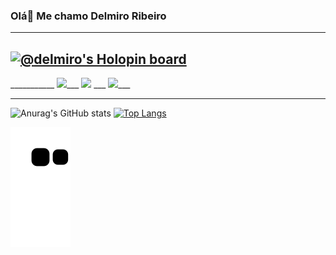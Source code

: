 ### Olá👋 Me chamo Delmiro Ribeiro

---
[![@delmiro's Holopin board](https://holopin.io/api/user/board?user=delmiro)](https://holopin.io/@delmiro)
---
  ___________ <a href="https://www.instagram.com/delmiro__jr/?hl=pt-br" target="_blank"><img src="https://img.shields.io/badge/-Instagram-%23E4405F?style=for-the-badge&logo=instagram&logoColor=white" target="_blank"></a>___
 	<a href="https://www.twitch.tv/mirotec" target="_blank"><img src="https://img.shields.io/badge/Twitch-9146FF?style=for-the-badge&logo=twitch&logoColor=white" target="_blank"></a> ___
  <a href = "mailto:delmiroribeiro.alpha@gmail.com"><img src="https://img.shields.io/badge/-Gmail-%23333?style=for-the-badge&logo=gmail&logoColor=white" target="_blank"></a>___
  
  ---
  ![Anurag's GitHub stats](https://github-readme-stats.vercel.app/api?username=Delmiro-Ribeiro&show_icons=true&theme=radical) 
  [![Top Langs](https://github-readme-stats.vercel.app/api/top-langs/?username=Delmiro-Ribeiro&layout=&theme=radical)](https://github.com/anuraghazra/github-readme-stats) 

  

  ![Snake animation](https://github.com/rafaballerini/rafaballerini/blob/output/github-contribution-grid-snake.svg)
 

